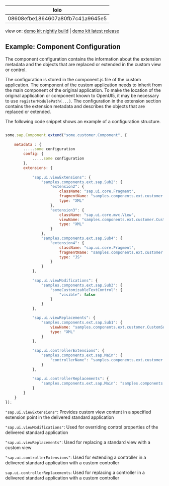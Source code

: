 <!-- loio08608efbe1864607a80fb7c41a9645e5 -->

| loio |
| -----|
| 08608efbe1864607a80fb7c41a9645e5 |

<div id="loio">

view on: [demo kit nightly build](https://openui5nightly.hana.ondemand.com/topic/08608efbe1864607a80fb7c41a9645e5) | [demo kit latest release](https://sdk.openui5.org/topic/08608efbe1864607a80fb7c41a9645e5)</div>

## Example: Component Configuration

The component configuration contains the information about the extension metadata and the objects that are replaced or extended in the custom view or control.

The configuration is stored in the component.js file of the custom application. The component of the custom application needs to inherit from the main component of the original application. To make the location of the original application or component known to OpenUI5, it may be necessary to use `registerModulePath(...)`. The configuration in the extension section contains the extension metadata and describes the objects that are replaced or extended.

The following code snippet shows an example of a configuration structure.

```js

some.sap.Component.extend("some.customer.Component", {
    
    metadata : {
        .....some configuration
        config: {
            .....some configuration
        },
        extensions: {
                      
            "sap.ui.viewExtensions": {        
                "samples.components.ext.sap.Sub2": {    
                    "extension2": {    
                        className: "sap.ui.core.Fragment",    
                        fragmentName: "samples.components.ext.customer.CustomFrag1",
                        type: "XML"
                    },    
                    "extension3": {    
                        className: "sap.ui.core.mvc.View",
                        viewName: "samples.components.ext.customer.CustomSubSubView1",            
                        type: "XML"
                    }    
                },
                "samples.components.ext.sap.Sub4": {
                    "extension4": {
                        className: "sap.ui.core.Fragment",
                        fragmentName: "samples.components.ext.customer.CustomFrag2",
                        type: "JS"
                    }
                }
            },
            
            "sap.ui.viewModifications": {        
                "samples.components.ext.sap.Sub3": {    
                    "someCustomizableTextControl": {    
                        "visible": false
                    }
                }    
            },

            "sap.ui.viewReplacements": {
                "samples.components.ext.sap.Sub1": {
                    viewName: "samples.components.ext.customer.CustomSub1",
                    type: "XML"
                }
            },
            
            "sap.ui.controllerExtensions": {    
                "samples.components.ext.sap.Main": {
                    "controllerName": "samples.components.ext.customer.MainExtension"
                }
            },
             
            "sap.ui.controllerReplacements": {   
                "samples.components.ext.sap.Main": "samples.components.ext.customer.MainReplacement"
            }
        }
    }
});
```

`"sap.ui.viewExtensions"`: Provides custom view content in a specified extension point in the delivered standard application

`"sap.ui.viewModifications"`: Used for overriding control properties of the delivered standard application

`"sap.ui.viewReplacements"`: Used for replacing a standard view with a custom view

`"sap.ui.controllerExtensions"`: Used for extending a controller in a delivered standard application with a custom controller

`sap.ui.controllerReplacements`: Used for replacing a controller in a delivered standard application with a custom controller

